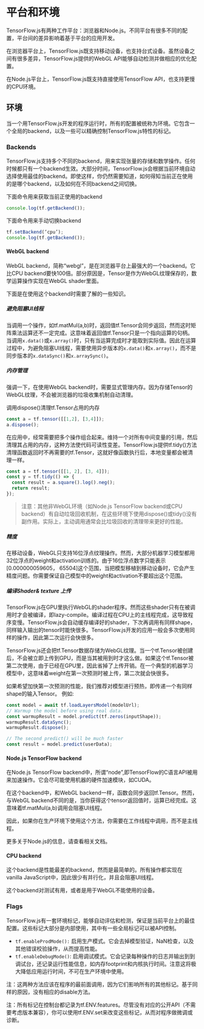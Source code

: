 # 平台和环境

TensorFlow.js有两种工作平台：浏览器和Node.js。不同平台有很多不同的配置，平台间的差异影响着基于平台的应用开发。

在浏览器平台上，TensorFlow.js既支持移动设备，也支持台式设备。虽然设备之间有很多差异，TensorFlow.js提供的WebGL API能够自动检测并做相应的优化配置。

在Node.js平台上，TensorFlow.js既支持直接使用TensorFlow API，也支持更慢的CPU环境。

## [](https://github.com/tensorflow/tfjs-website/blob/master/docs/guide/platform_environment.md#environments)环境

当一个用TensorFlow.js开发的程序运行时，所有的配置被统称为环境。它包含一个全局的backend，以及一些可以精确控制TensorFlow.js特性的标记。

### [](https://github.com/tensorflow/tfjs-website/blob/master/docs/guide/platform_environment.md#backends)Backends

TensorFlow.js支持多个不同的backend，用来实现张量的存储和数学操作。任何时候都只有一个backend生效。大部分时间，TensorFlow.js会根据当前环境自动选择使用最佳的backend。即使这样，你仍然需要知道，如何得知当前正在使用的是哪个backend，以及如何在不同backend之间切换。

下面命令用来获取当前正使用的backend
```js
console.log(tf.getBackend());
```

下面命令用来手动切换backend
```js
tf.setBackend(‘cpu’);
console.log(tf.getBackend());
```

#### [](https://github.com/tensorflow/tfjs-website/blob/master/docs/guide/platform_environment.md#webgl-backend)WebGL backend

WebGL backend，简称“webgl”，是在浏览器平台上最强大的一个backend。它比CPU backend要快100倍。部分原因是，Tensor是作为WebGL纹理保存的，数学运算操作实现在WebGL shader里面。

下面是在使用这个backend时需要了解的一些知识。

##### [](https://github.com/tensorflow/tfjs-website/blob/master/docs/guide/platform_environment.md#avoid-blocking-the-ui-thread)避免阻塞UI线程
当调用一个操作，如tf.matMul(a,b)时，返回值tf.Tensor会同步返回，然而这时矩阵乘法运算还不一定完成。这意味着返回值tf.Tensor只是一个指向运算的句柄。当调用`x.data()`或`x.array()`时，只有当运算完成时才能取到实际值。因此在运算过程中，为避免阻塞UI线程，需要使用异步版本的`x.data()`和`x.array()`，而不是同步版本的`x.dataSync()`和`x.arraySync()`。
##### [](https://github.com/tensorflow/tfjs-website/blob/master/docs/guide/platform_environment.md#memory-management)内存管理

强调一下，在使用WebGL backend时，需要显式管理内存。因为存储Tensor的WebGL纹理，不会被浏览器的垃圾收集机制自动清理。

调用dispose()清理tf.Tensor占用的内存

```js
const a = tf.tensor([[1,2], [3,4]]);
a.dispose();
```

在应用中，经常需要把多个操作组合起来。维持一个对所有中间变量的引用，然后清理其占用的内存，这种方法使代码可读性变差。TensorFlow.js提供tf.tidy()方法清理函数返回时不再需要的tf.Tensor，这就好像函数执行后，本地变量都会被清理一样。

```js
const a = tf.tensor([[1, 2], [3, 4]]);
const y = tf.tidy(() => {
  const result = a.square().log().neg();
  return result;
});
```

>注意：其他非WebGL环境（如Node.js TensorFlow backend或CPU backend）有自动垃圾回收机制，在这些环境下使用dispose()或tidy()没有副作用。实际上，主动调用通常会比垃圾回收的清理带来更好的性能。

##### [](https://github.com/tensorflow/tfjs-website/blob/master/docs/guide/platform_environment.md#precision)精度

在移动设备，WebGL只支持16位浮点纹理操作。然而，大部分机器学习模型都用32位浮点的weight和activation训练的。由于16位浮点数字只能表示[0.000000059605， 65504]这个范围，当把模型移植到移动设备时，它会产生精度问题。你需要保证自己模型中的weight和activation不要超出这个范围。
##### [](https://github.com/tensorflow/tfjs-website/blob/master/docs/guide/platform_environment.md#shader-compilation--texture-uploads)编译Shader& texture 上传
TensorFlow.js在GPU里执行WebGL的shader程序。然而这些shader只有在被调用时才会被编译，即lazy-compile。编译过程在CPU上的主线程完成，这导致程序变慢。TensorFlow.js会自动缓存编译好的shader，下次再调用有同样shape，同样输入输出的tensor时能快很多。TensorFlow.js开发的应用一般会多次使用同样的操作，因此第二次运行会快很多。

TensorFlow.js还会把tf.Tensor数据存储为WebGL纹理。当一个tf.Tensor被创建后，不会被立即上传到GPU，而是当其被用到时才这么做。如果这个tf.Tensor被第二次使用，由于已经在GPU里，因此省掉了上传开销。在一个典型的机器学习模型中，这意味着weight在第一次预测时被上传，第二次就会快很多。

如果希望加快第一次预测的性能，我们推荐对模型进行预热，即传递一个有同样shape的输入Tensor。
例如:
```js
const model = await tf.loadLayersModel(modelUrl);
// Warmup the model before using real data.
const warmupResult = model.predict(tf.zeros(inputShape));
warmupResult.dataSync();
warmupResult.dispose();

// The second predict() will be much faster
const result = model.predict(userData);
```

#### [](https://github.com/tensorflow/tfjs-website/blob/master/docs/guide/platform_environment.md#nodejs-tensorflow-backend)Node.js TensorFlow backend

在Node.js TensorFlow backend中，所谓“node”,即TensorFlow的C语言API被用来加速操作。它会尽可能使用机器的硬件加速模块，如CUDA。

在这个backend中，和WebGL backend一样，函数会同步返回tf.Tensor。然而，与WebGL backend不同的是，当你获得这个tensor返回值时，运算已经完成。这意味着tf.matMul(a,b)调用会阻塞UI线程。

因此，如果你在生产环境下使用这个方法，你需要在工作线程中调用，而不是主线程。

更多关于Node.js的信息，请查看相关文档。
#### [](https://github.com/tensorflow/tfjs-website/blob/master/docs/guide/platform_environment.md#cpu-backend)CPU backend

这个backend是性能最差的backend，然而是最简单的。所有操作都实现在vanilla JavaScript中，因此很少有并行化，并且会阻塞UI线程。

这个backend对测试有用，或者是用于WebGL不能使用的设备。

### [](https://github.com/tensorflow/tfjs-website/blob/master/docs/guide/platform_environment.md#flags)Flags

TensorFlow.js有一套环境标记，能够自动评估和检测，保证是当前平台上的最佳配置。这些标记大部分是内部使用，其中有一些全局标记可以被API控制。

-   `tf.enableProdMode():`  启用生产模式。它会去掉模型验证，NaN检查，以及其他错误校验操作，从而提高性能。
-   `tf.enableDebugMode()`: 启用调试模式。它会记录每种操作的日志并输出到到调试台，还记录运行性能信息，如内存footprint和内核执行时间。注意这将极大降低应用运行时间，不可在生产环境中使用。

注：这两种方法应该在程序的最前面调用，因为它们影响所有的其他标记。基于同样的原因，没有相应的disable方法。

注：所有标记在控制台都记录为tf.ENV.features。尽管没有对应的公开API（不需要考虑版本兼容），你可以使用tf.ENV.set来改变这些标记，从而对程序做微调或诊断。
